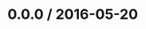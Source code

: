 <!--remark setext-->

<!--lint disable no-multiple-toplevel-headings -->

0.0.0 / 2016-05-20
==================
